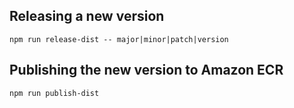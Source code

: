 ## Releasing a new version ##

````
npm run release-dist -- major|minor|patch|version
````

## Publishing the new version to Amazon ECR ##

````
npm run publish-dist
````
